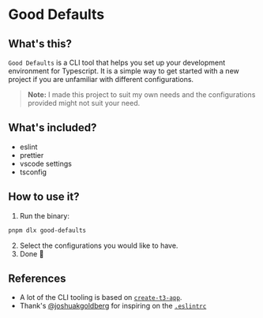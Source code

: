 # Good Defaults

## What's this?

`Good Defaults` is a CLI tool that helps you set up your development environment for Typescript. It is a simple way to get started with a new project if you are unfamiliar with different configurations.

> **Note:** I made this project to suit my own needs and the configurations provided might not suit your need.

## What's included?

- eslint
- prettier
- vscode settings
- tsconfig

## How to use it?

1. Run the binary:

```bash
pnpm dlx good-defaults
```

2. Select the configurations you would like to have.
3. Done 🚀

## References

- A lot of the CLI tooling is based on [`create-t3-app`](https://github.com/t3-oss/create-t3-app).
- Thank's [@joshuakgoldberg](https://github.com/JoshuaKGoldberg) for inspiring on the [`.eslintrc`](./.eslintrc)
